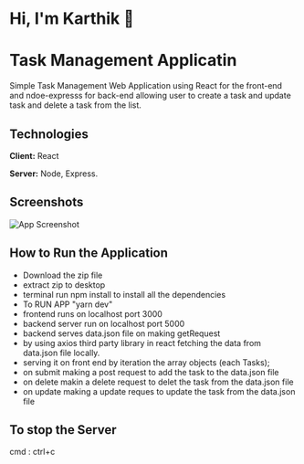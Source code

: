 
# Hi, I'm Karthik 👋

# Task Management Applicatin

Simple Task Management Web Application using React for the front-end and ndoe-expresss for back-end  allowing user to create a task and update task and delete a task from the list.


## Technologies

**Client:** React

**Server:** Node, Express.

## Screenshots

![App Screenshot](https://ik.imagekit.io/ybyfbcvb8/React%20App%20-%20Google%20Chrome%2024-08-2023%2017_52_04.png?updatedAt=1692880437560)



## How to Run the Application

- Download the zip file 
- extract zip to desktop
- terminal run npm install to install all the dependencies
- To RUN APP "yarn dev"
- frontend runs on localhost port 3000
- backend server run on localhost  port 5000
- backend serves  data.json file on making getRequest
- by using axios third party library in react fetching the data from data.json file locally.
- serving it on front end by iteration the array objects (each Tasks);
- on submit making a post request to add the task to the data.json file
- on delete makin a delete request to delet the task from the data.json file
- on update making a update reques to update the task from the data.json file
  
## To stop the Server

cmd : ctrl+c
